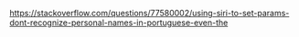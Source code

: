 https://stackoverflow.com/questions/77580002/using-siri-to-set-params-dont-recognize-personal-names-in-portuguese-even-the


